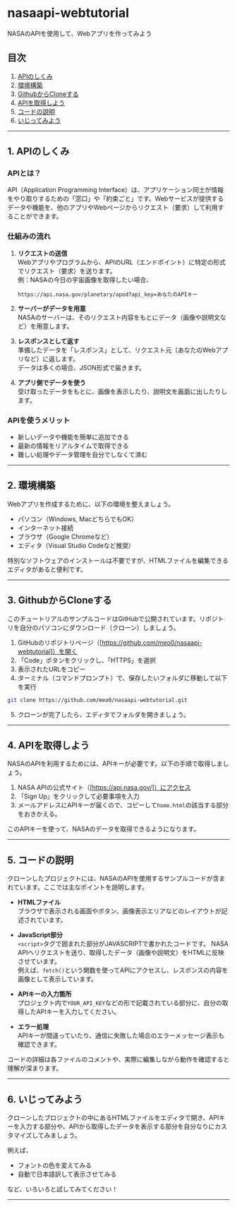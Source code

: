 # nasaapi-webtutorial
NASAのAPIを使用して、Webアプリを作ってみよう

## 目次
1. [APIのしくみ](#1-apiのしくみ)
2. [環境構築](#2-環境構築)
3. [GithubからCloneする](#3-githubからcloneする)
4. [APIを取得しよう](#4-apiを取得しよう)
5. [コードの説明](#5-コードの説明)
6. [いじってみよう](#6-いじってみよう)

---

## 1. APIのしくみ

### APIとは？

API（Application Programming Interface）は、アプリケーション同士が情報をやり取りするための「窓口」や「約束ごと」です。Webサービスが提供するデータや機能を、他のアプリやWebページからリクエスト（要求）して利用することができます。

### 仕組みの流れ

1. **リクエストの送信**  
   Webアプリやプログラムから、APIのURL（エンドポイント）に特定の形式でリクエスト（要求）を送ります。  
   例：NASAの今日の宇宙画像を取得したい場合、  
   ```
   https://api.nasa.gov/planetary/apod?api_key=あなたのAPIキー
   ```

2. **サーバーがデータを用意**  
   NASAのサーバーは、そのリクエスト内容をもとにデータ（画像や説明文など）を用意します。

3. **レスポンスとして返す**  
   準備したデータを「レスポンス」として、リクエスト元（あなたのWebアプリなど）に返します。  
   データは多くの場合、JSON形式で届きます。

4. **アプリ側でデータを使う**  
   受け取ったデータをもとに、画像を表示したり、説明文を画面に出したりします。

### APIを使うメリット

- 新しいデータや機能を簡単に追加できる
- 最新の情報をリアルタイムで取得できる
- 難しい処理やデータ管理を自分でしなくて済む

---

## 2. 環境構築

Webアプリを作成するために、以下の環境を整えましょう。

- パソコン（Windows, MacどちらでもOK）
- インターネット接続
- ブラウザ（Google Chromeなど）
- エディタ（Visual Studio Codeなど推奨）

特別なソフトウェアのインストールは不要ですが、HTMLファイルを編集できるエディタがあると便利です。

---

## 3. GithubからCloneする

このチュートリアルのサンプルコードはGitHubで公開されています。リポジトリを自分のパソコンにダウンロード（クローン）しましょう。

1. GitHubのリポジトリページ（[https://github.com/meo0/nasaapi-webtutorial]）を開く
2. 「Code」ボタンをクリックし、「HTTPS」を選択
3. 表示されたURLをコピー
4. ターミナル（コマンドプロンプト）で、保存したいフォルダに移動して以下を実行

```sh
git clone https://github.com/meo0/nasaapi-webtutorial.git
```

5. クローンが完了したら、エディタでフォルダを開きましょう。

---

## 4. APIを取得しよう

NASAのAPIを利用するためには、APIキーが必要です。以下の手順で取得しましょう。

1. NASA APIの公式サイト（[https://api.nasa.gov/]）にアクセス
2. 「Sign Up」をクリックして必要事項を入力
3. メールアドレスにAPIキーが届くので、コピーして`home.html`の該当する部分をおきかえる。

このAPIキーを使って、NASAのデータを取得できるようになります。

---

## 5. コードの説明

クローンしたプロジェクトには、NASAのAPIを使用するサンプルコードが含まれています。ここでは主なポイントを説明します。

- **HTMLファイル**  
  ブラウザで表示される画面やボタン、画像表示エリアなどのレイアウトが記述されています。

- **JavaScript部分**  
  `<script>`タグで囲まれた部分がJAVASCRIPTで書かれたコードです。
  NASA APIへリクエストを送り、取得したデータ（画像や説明文）をHTMLに反映させています。  
  例えば、`fetch()`という関数を使ってAPIにアクセスし、レスポンスの内容を画像として表示しています。

- **APIキーの入力箇所**  
  プロジェクト内で`YOUR_API_KEY`などの形で記載されている部分に、自分の取得したAPIキーを入力してください。

- **エラー処理**  
  APIキーが間違っていたり、通信に失敗した場合のエラーメッセージ表示も確認できます。

コードの詳細は各ファイルのコメントや、実際に編集しながら動作を確認すると理解が深まります。

---

## 6. いじってみよう

クローンしたプロジェクトの中にあるHTMLファイルをエディタで開き、APIキーを入力する部分や、APIから取得したデータを表示する部分を自分なりにカスタマイズしてみましょう。

例えば、
- フォントの色を変えてみる
- 自動で日本語訳して表示させてみる

など、いろいろと試してみてください！

---
